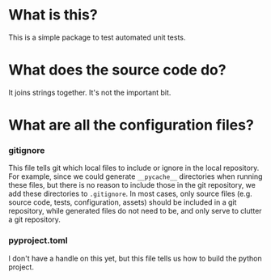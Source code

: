 # What is this?

This is a simple package to test automated unit tests.

# What does the source code do?

It joins strings together. It's not the important bit.

# What are all the configuration files?

### gitignore

This file tells git which local files to include or ignore in the local repository. For example, since we could generate `__pycache__` directories when running these files, but there is no reason to include those in the git repository, we add these directories to `.gitignore`. In most cases, only source files (e.g. source code, tests, configuration, assets) should be included in a git repository, while generated files do not need to be, and only serve to clutter a git repository.

### pyproject.toml

I don't have a handle on this yet, but this file tells us how to build the python project.
